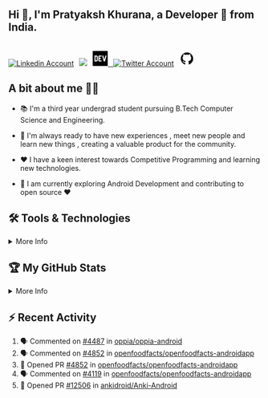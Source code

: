 
<!-- Your title -->
## Hi  	&#128075;, I'm Pratyaksh Khurana, a Developer 🚀 from India.

<br>
<a href="https://www.linkedin.com/in/pratyaksh-khurana-775894210/"><img src="https://cdn.worldvectorlogo.com/logos/linkedin-icon-2.svg" title="Linkedin" alt="Linkedin Account" width="30"/></a> 
&ensp;<a href="mailto:pratyakshkhuranaofficial@gmail.com"><img  width="30" src="https://www.vectorlogo.zone/logos/gmail/gmail-icon.svg" /></a>
&ensp;<a href="https://dev.to/pratyaksh1610"><img src="https://github.com/FrancescoXX/FrancescoXX/blob/main/dev-black.png" title="DEV" alt="DEVto Blog" width="30"/</a>
&ensp;<a href="https://twitter.com/pratyaksh1612"><img src="https://cdn.worldvectorlogo.com/logos/twitter-6.svg" title="Twitter" alt="Twitter Account" width="40"/></a> 
&ensp;<a href="https://github.com/pratyaksh1610"><img src="https://github.com/FrancescoXX/FrancescoXX/blob/main/untitled-2_5.png" title="GitHub" alt="GitHub" width="30"/></a>
<br>

<!-- Talking about you -->
## A bit about me 🙋‍♂️
- 📚 I'm a third year undergrad student pursuing B.Tech Computer Science and Engineering. 

- 🤝 I'm always ready to have new experiences , meet new people and learn new things , creating a valuable 
 product for the community.

- ❤ I have a keen interest towards Competitive Programming and learning new technologies.

- 🌱 I am currently exploring Android Development and contributing to open source :heart:


## 🛠️ Tools & Technologies
<details>
  <summary>More Info</summary>

  ### Things I code with: 
  
<a href="https://www.cprogramming.com/" target="_blank"> <img src="https://raw.githubusercontent.com/devicons/devicon/master/icons/c/c-original.svg" alt="c" width="40" height="40"/> </a> <a align="left"> <img src="https://raw.githubusercontent.com/jmnote/z-icons/master/svg/cpp.svg" alt="cpp" width="40" height="40"/> &nbsp;&nbsp;  <img src="https://www.vectorlogo.zone/logos/kotlinlang/kotlinlang-icon.svg" alt="kotlin" width="40px"/> &nbsp;&nbsp;
<img src="https://cdn.jsdelivr.net/gh/devicons/devicon@latest/icons/html5/html5-plain.svg" width="40px">&nbsp;
<img src="https://cdn.jsdelivr.net/gh/devicons/devicon@latest/icons/css3/css3-plain.svg" width="40px">&nbsp;

  ### Tools I use:
 <span><img src="https://cdn.jsdelivr.net/gh/devicons/devicon@latest/icons/git/git-plain.svg" width="40px"></span>&nbsp;
 <img src="https://user-images.githubusercontent.com/76740999/187625840-0202b565-7220-4a7e-a799-226af012c713.png" width="40" />
 <span><img src="https://cdn.jsdelivr.net/gh/devicons/devicon/icons/vscode/vscode-original.svg" width="40px"></span>&nbsp;
 <img src="https://raw.githubusercontent.com/devicons/devicon/master/icons/mysql/mysql-original-wordmark.svg" alt="mysql" width="50"/>

  ### Things I am learning:
  <span><img src="https://cdn.jsdelivr.net/gh/devicons/devicon@latest/icons/flutter/flutter-original.svg" width="30px"></span>&nbsp;
  <img src="https://iconape.com/wp-content/png_logo_vector/android-robot-head.png" alt="android" height="40"/>

</details>

## 🏆 My GitHub Stats
<details>
  <summary>More Info</summary>
  <br/>
 
<p align="center">
  <img height="150" src="https://github-readme-stats.vercel.app/api?username=pratyaksh1610&theme=react&show_icons=true&hide=stars&count_private=true" />
  <img height="150" src ="http://github-readme-streak-stats.herokuapp.com?user=pratyaksh1610&theme=react" />
</p>
</details>

## :zap: Recent Activity
<!--START_SECTION:activity-->
1. 🗣 Commented on [#4487](https://github.com/oppia/oppia-android/issues/4487) in [oppia/oppia-android](https://github.com/oppia/oppia-android)
2. 🗣 Commented on [#4852](https://github.com/openfoodfacts/openfoodfacts-androidapp/issues/4852) in [openfoodfacts/openfoodfacts-androidapp](https://github.com/openfoodfacts/openfoodfacts-androidapp)
3. 💪 Opened PR [#4852](https://github.com/openfoodfacts/openfoodfacts-androidapp/pull/4852) in [openfoodfacts/openfoodfacts-androidapp](https://github.com/openfoodfacts/openfoodfacts-androidapp)
4. 🗣 Commented on [#4119](https://github.com/openfoodfacts/openfoodfacts-androidapp/issues/4119) in [openfoodfacts/openfoodfacts-androidapp](https://github.com/openfoodfacts/openfoodfacts-androidapp)
5. 💪 Opened PR [#12506](https://github.com/ankidroid/Anki-Android/pull/12506) in [ankidroid/Anki-Android](https://github.com/ankidroid/Anki-Android)
<!--END_SECTION:activity-->

 
